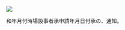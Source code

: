 ![](https://www.nta.go.jp/tmp/d38a959f-0a6e-44d5-a6c4-e0174471d9d1/images/9e7c57ed73488835e08725ef708d31d07644dd44c5c44a75c535adceb1436205.jpg)

和年月付時場設事者承申請年月日付承の、通知。